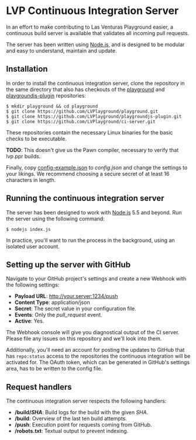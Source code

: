 # LVP Continuous Integration Server
In an effort to make contributing to Las Venturas Playground easier, a continuous build server is
available that validates all incoming pull requests.

The server has been written using [Node.js](https://nodejs.org), and is designed to be modular and
easy to understand, maintain and update.

## Installation
In order to install the continuous integration server, clone the repository in the same directory
that also has checkouts of the [playground](https://github.com/LVPlayground/playground) and
[playgroundjs-plugin](https://github.com/LVPlayground/playgroundjs-plugin) repositories:

```
$ mkdir playground && cd playground
$ git clone https://github.com/LVPlayground/playground.git
$ git clone https://github.com/LVPlayground/playgroundjs-plugin.git
$ git clone https://github.com/LVPlayground/ci-server.git
```

These repositories contain the necessary Linux binaries for the basic checks to be executable.

**TODO**: This doesn't give us the Pawn compiler, necessary to verify that lvp.ppr builds.

Finally, copy [config-example.json](config-example.json) to _config.json_ and change the settings
to your likings. We recommend choosing a secure secret of at least 16 characters in length.

## Running the continuous integration server
The server has been designed to work with [Node.js](https://nodejs.org) 5.5 and beyond. Run the
server using the following command:

```
$ nodejs index.js
```

In practice, you'll want to run the process in the background, using an isolated user account.

## Setting up the server with GitHub
Navigate to your GitHub project's settings and create a new Webhook with the following settings:

- **Payload URL**: http://your.server:1234/push
- **Content Type**: application/json
- **Secret**: The secret value in your configuration file.
- **Events**: Only the _pull_request_ event.
- **Active**: Yes.

The Webhook console will give you diagnostical output of the CI server. Please file any issues
on this repository and we'll look into them.

Additionally, you'll need an account for posting the updates to GitHub that has `repo:status` access
to the repositories the continuous integration will be activated for. The OAuth token, which can
be generated in GitHub's settings area, has to be written to the config file.

## Request handlers
The continuous integration server respects the following handlers:

- **/build/_SHA_**: Build logs for the build with the given _SHA_.
- **/build**: Overview of the last ten build attempts.
- **/push**: Execution point for requests coming from GitHub.
- **/robots.txt**: Textual output to prevent indexing.
